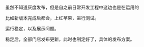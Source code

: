 虽然不知道灰度发布，但是自之前日常开发工程中这边也是在运用的  

比如新版本完成后都会，上红苹果，进行测试。  

运行稳定，以及展示问题。  

稳定后，全部门店发布更新，此时也制定好了，具体的发布方案。  